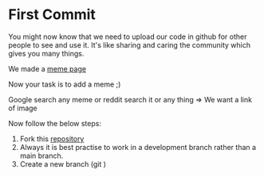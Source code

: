# First Commit

You might now know that we need to upload our code in github for other people to see and use it. It's like sharing and caring the community which gives you many things. 


We made a [meme page](https://joshi008.github.io/gitify-meme/)

Now your task is to add a meme ;) 

Google search any meme or reddit search it or any thing => We want a link of image

Now follow the below steps:

1. Fork this [repository](https://github.com/joshi008/gitify-meme)
2. Always it is best practise to work in a development branch rather than a main branch.
3. Create a new branch (git )